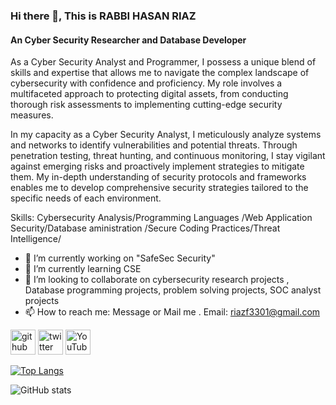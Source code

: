 ### Hi there 👋, This is RABBI HASAN RIAZ
#### An Cyber Security Researcher and Database Developer 
As a Cyber Security Analyst and Programmer, I possess a unique blend of skills and expertise that allows me to navigate the complex landscape of cybersecurity with confidence and proficiency. My role involves a multifaceted approach to protecting digital assets, from conducting thorough risk assessments to implementing cutting-edge security measures.

In my capacity as a Cyber Security Analyst, I meticulously analyze systems and networks to identify vulnerabilities and potential threats. Through penetration testing, threat hunting, and continuous monitoring, I stay vigilant against emerging risks and proactively implement strategies to mitigate them. My in-depth understanding of security protocols and frameworks enables me to develop comprehensive security strategies tailored to the specific needs of each environment.

Skills: Cybersecurity Analysis/Programming Languages /Web Application Security/Database aministration /Secure Coding Practices/Threat Intelligence/

- 🔭 I’m currently working on "SafeSec Security"
- 🌱 I’m currently learning CSE
- 👯 I’m looking to collaborate on  cybersecurity research projects , Database programming projects, problem solving projects, SOC analyst projects 
- 📫 How to reach me: Message or Mail me . Email: riazf3301@gmail.com 


[<img src='https://cdn.jsdelivr.net/npm/simple-icons@3.0.1/icons/github.svg' alt='github' height='40'>](https://github.com/rabby-riaz)  [<img src='https://cdn.jsdelivr.net/npm/simple-icons@3.0.1/icons/twitter.svg' alt='twitter' height='40'>](https://twitter.com/@RabbyHasanRiaz)  [<img src='https://cdn.jsdelivr.net/npm/simple-icons@3.0.1/icons/youtube.svg' alt='YouTube' height='40'>](https://www.youtube.com/channel/https://www.youtube.com/channel/UCeOjg0fxxYItNxZ99MUNGPQ)  

[![Top Langs](https://github-readme-stats.vercel.app/api/top-langs/?username=rabby-riaz)](https://github.com/anuraghazra/github-readme-stats)

![GitHub stats](https://github-readme-stats.vercel.app/api?username=rabby-riaz&show_icons=true)  

